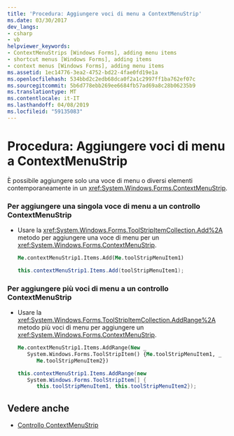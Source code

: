 ```yaml
---
title: 'Procedura: Aggiungere voci di menu a ContextMenuStrip'
ms.date: 03/30/2017
dev_langs:
- csharp
- vb
helpviewer_keywords:
- ContextMenuStrips [Windows Forms], adding menu items
- shortcut menus [Windows Forms], adding items
- context menus [Windows Forms], adding menu items
ms.assetid: 1ec14776-3ea2-4752-bd22-4fae0fd19e1a
ms.openlocfilehash: 534bbd2c2edb68dca0f2a1c2997ff1ba762ef07c
ms.sourcegitcommit: 5b6d778ebb269ee6684fb57ad69a8c28b06235b9
ms.translationtype: MT
ms.contentlocale: it-IT
ms.lasthandoff: 04/08/2019
ms.locfileid: "59135083"
---
```

# <a name="how-to-add-menu-items-to-a-contextmenustrip"></a>Procedura: Aggiungere voci di menu a ContextMenuStrip
È possibile aggiungere solo una voce di menu o diversi elementi contemporaneamente in un <xref:System.Windows.Forms.ContextMenuStrip>.  
  
### <a name="to-add-a-single-menu-item-to-a-contextmenustrip"></a>Per aggiungere una singola voce di menu a un controllo ContextMenuStrip  
  
-   Usare la <xref:System.Windows.Forms.ToolStripItemCollection.Add%2A> metodo per aggiungere una voce di menu per un <xref:System.Windows.Forms.ContextMenuStrip>.  
  
    ```vb  
    Me.contextMenuStrip1.Items.Add(Me.toolStripMenuItem1)  
    ```  
  
    ```csharp  
    this.contextMenuStrip1.Items.Add(toolStripMenuItem1);  
    ```  
  
### <a name="to-add-several-menu-items-to-a-contextmenustrip"></a>Per aggiungere più voci di menu a un controllo ContextMenuStrip  
  
-   Usare la <xref:System.Windows.Forms.ToolStripItemCollection.AddRange%2A> metodo più voci di menu per aggiungere un <xref:System.Windows.Forms.ContextMenuStrip>.  
  
    ```vb  
    Me.contextMenuStrip1.Items.AddRange(New _  
       System.Windows.Forms.ToolStripItem() {Me.toolStripMenuItem1, _  
          Me.toolStripMenuItem2})  
    ```  
  
    ```csharp  
    this.contextMenuStrip1.Items.AddRange(new   
       System.Windows.Forms.ToolStripItem[] {  
          this.toolStripMenuItem1, this.toolStripMenuItem2});  
    ```  
  
## <a name="see-also"></a>Vedere anche

- [Controllo ContextMenuStrip](contextmenustrip-control.md)
